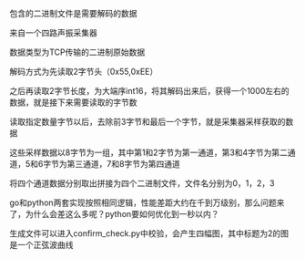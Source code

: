包含的二进制文件是需要解码的数据

来自一个四路声振采集器

数据类型为TCP传输的二进制原始数据

解码方式为先读取2字节头（0x55,0xEE）

之后再读取2字节长度，为大端序int16，将其解码出来后，获得一个1000左右的数据，就是接下来需要读取的字节数

读取指定数量字节以后，去除前3字节和最后一个字节，就是采集器采样获取的数据

这些采样数据以8字节为一组，其中第1和2字节为第一通道，第3和4字节为第二通道，5和6字节为第三通道，7和8字节为第四通道

将四个通道数据分别取出拼接为四个二进制文件，文件名分别为0，1，2，3

go和python两套实现按照相同逻辑，性能差距大约在千到万级别，那么问题来了，为什么会差这么多呢？python要如何优化到一秒以内？

生成文件可以进入confirm_check.py中校验，会产生四幅图，其中标题为2的图是一个正弦波曲线

